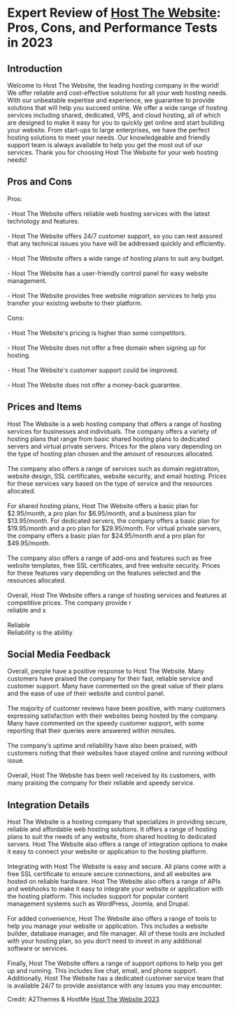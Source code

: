 <h1>Expert Review of <a href="https://a2themes.com/host-the-website-reviews">Host The Website</a>: Pros, Cons, and Performance Tests in 2023</h1>
<h2>Introduction</h2>
Welcome to Host The Website, the leading hosting company in the world! We offer reliable and cost-effective solutions for all your web hosting needs. With our unbeatable expertise and experience, we guarantee to provide solutions that will help you succeed online. We offer a wide range of hosting services including shared, dedicated, VPS, and cloud hosting, all of which are designed to make it easy for you to quickly get online and start building your website. From start-ups to large enterprises, we have the perfect hosting solutions to meet your needs. Our knowledgeable and friendly support team is always available to help you get the most out of our services. Thank you for choosing Host The Website for your web hosting needs!
<h2>Pros and Cons</h2>
Pros:<br><br>- Host The Website offers reliable web hosting services with the latest technology and features.<br><br>- Host The Website offers 24/7 customer support, so you can rest assured that any technical issues you have will be addressed quickly and efficiently.<br><br>- Host The Website offers a wide range of hosting plans to suit any budget.<br><br>- Host The Website has a user-friendly control panel for easy website management.<br><br>- Host The Website provides free website migration services to help you transfer your existing website to their platform.<br><br>Cons:<br><br>- Host The Website's pricing is higher than some competitors.<br><br>- Host The Website does not offer a free domain when signing up for hosting.<br><br>- Host The Website's customer support could be improved.<br><br>- Host The Website does not offer a money-back guarantee.
<h2>Prices and Items</h2>
Host The Website is a web hosting company that offers a range of hosting services for businesses and individuals. The company offers a variety of hosting plans that range from basic shared hosting plans to dedicated servers and virtual private servers. Prices for the plans vary depending on the type of hosting plan chosen and the amount of resources allocated.<br><br>The company also offers a range of services such as domain registration, website design, SSL certificates, website security, and email hosting. Prices for these services vary based on the type of service and the resources allocated.<br><br>For shared hosting plans, Host The Website offers a basic plan for $2.95/month, a pro plan for $6.95/month, and a business plan for $13.95/month. For dedicated servers, the company offers a basic plan for $19.95/month and a pro plan for $29.95/month. For virtual private servers, the company offers a basic plan for $24.95/month and a pro plan for $49.95/month.<br><br>The company also offers a range of add-ons and features such as free website templates, free SSL certificates, and free website security. Prices for these features vary depending on the features selected and the resources allocated.<br><br>Overall, Host The Website offers a range of hosting services and features at competitive prices. The company provide r <br>reliable and s<br><br>Reliable <br>Reliability is the abilitiy
<h2>Social Media Feedback</h2>
Overall, people have a positive response to Host The Website. Many customers have praised the company for their fast, reliable service and customer support. Many have commented on the great value of their plans and the ease of use of their website and control panel.<br><br>The majority of customer reviews have been positive, with many customers expressing satisfaction with their websites being hosted by the company. Many have commented on the speedy customer support, with some reporting that their queries were answered within minutes.<br><br>The company’s uptime and reliability have also been praised, with customers noting that their websites have stayed online and running without issue.<br><br>Overall, Host The Website has been well received by its customers, with many praising the company for their reliable and speedy service.
<h2>Integration Details</h2>
Host The Website is a hosting company that specializes in providing secure, reliable and affordable web hosting solutions. It offers a range of hosting plans to suit the needs of any website, from shared hosting to dedicated servers. Host The Website also offers a range of integration options to make it easy to connect your website or application to the hosting platform.<br><br>Integrating with Host The Website is easy and secure. All plans come with a free SSL certificate to ensure secure connections, and all websites are hosted on reliable hardware. Host The Website also offers a range of APIs and webhooks to make it easy to integrate your website or application with the hosting platform. This includes support for popular content management systems such as WordPress, Joomla, and Drupal.<br><br>For added convenience, Host The Website also offers a range of tools to help you manage your website or application. This includes a website builder, database manager, and file manager. All of these tools are included with your hosting plan, so you don’t need to invest in any additional software or services.<br><br>Finally, Host The Website offers a range of support options to help you get up and running. This includes live chat, email, and phone support. Additionally, Host The Website has a dedicated customer service team that is available 24/7 to provide assistance with any issues you may encounter.
<p>Credit: A2Themes & HostMe <a href="https://a2themes.com/host-the-website-reviews">Host The Website 2023</a></p>